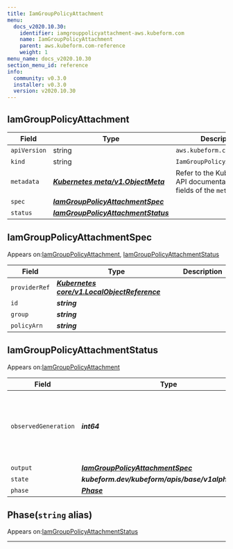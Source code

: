```yaml
---
title: IamGroupPolicyAttachment
menu:
  docs_v2020.10.30:
    identifier: iamgrouppolicyattachment-aws.kubeform.com
    name: IamGroupPolicyAttachment
    parent: aws.kubeform.com-reference
    weight: 1
menu_name: docs_v2020.10.30
section_menu_id: reference
info:
  community: v0.3.0
  installer: v0.3.0
  version: v2020.10.30
---
```


## IamGroupPolicyAttachment
| Field | Type | Description |
| ------ | ----- | ----------- |
| `apiVersion` | string | `aws.kubeform.com/v1alpha1` |
|    `kind` | string | `IamGroupPolicyAttachment` |
| `metadata` | ***[Kubernetes meta/v1.ObjectMeta](https://v1-18.docs.kubernetes.io/docs/reference/generated/kubernetes-api/v1.18/#objectmeta-v1-meta)***|Refer to the Kubernetes API documentation for the fields of the `metadata` field.|
| `spec` | ***[IamGroupPolicyAttachmentSpec](#iamgrouppolicyattachmentspec)***||
| `status` | ***[IamGroupPolicyAttachmentStatus](#iamgrouppolicyattachmentstatus)***||
## IamGroupPolicyAttachmentSpec

Appears on:[IamGroupPolicyAttachment](#iamgrouppolicyattachment), [IamGroupPolicyAttachmentStatus](#iamgrouppolicyattachmentstatus)

| Field | Type | Description |
| ------ | ----- | ----------- |
| `providerRef` | ***[Kubernetes core/v1.LocalObjectReference](https://v1-18.docs.kubernetes.io/docs/reference/generated/kubernetes-api/v1.18/#localobjectreference-v1-core)***||
| `id` | ***string***||
| `group` | ***string***||
| `policyArn` | ***string***||
## IamGroupPolicyAttachmentStatus

Appears on:[IamGroupPolicyAttachment](#iamgrouppolicyattachment)

| Field | Type | Description |
| ------ | ----- | ----------- |
| `observedGeneration` | ***int64***| ***(Optional)*** Resource generation, which is updated on mutation by the API Server.|
| `output` | ***[IamGroupPolicyAttachmentSpec](#iamgrouppolicyattachmentspec)***| ***(Optional)*** |
| `state` | ***kubeform.dev/kubeform/apis/base/v1alpha1.State***| ***(Optional)*** |
| `phase` | ***[Phase](#phase)***| ***(Optional)*** |
## Phase(`string` alias)

Appears on:[IamGroupPolicyAttachmentStatus](#iamgrouppolicyattachmentstatus)

---
